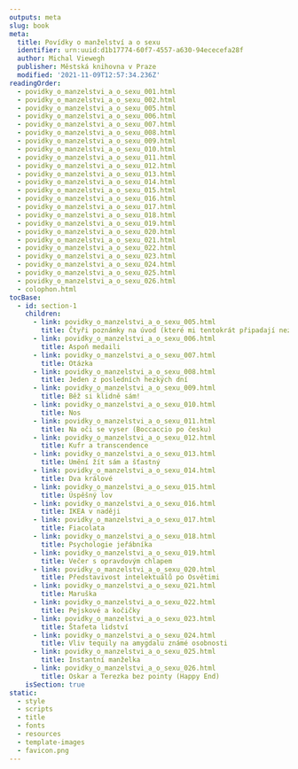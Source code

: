 ```yaml
---
outputs: meta
slug: book
meta:
  title: Povídky o manželství a o sexu
  identifier: urn:uuid:d1b17774-60f7-4557-a630-94ececefa28f
  author: Michal Viewegh
  publisher: Městská knihovna v Praze
  modified: '2021-11-09T12:57:34.236Z'
readingOrder:
  - povidky_o_manzelstvi_a_o_sexu_001.html
  - povidky_o_manzelstvi_a_o_sexu_002.html
  - povidky_o_manzelstvi_a_o_sexu_005.html
  - povidky_o_manzelstvi_a_o_sexu_006.html
  - povidky_o_manzelstvi_a_o_sexu_007.html
  - povidky_o_manzelstvi_a_o_sexu_008.html
  - povidky_o_manzelstvi_a_o_sexu_009.html
  - povidky_o_manzelstvi_a_o_sexu_010.html
  - povidky_o_manzelstvi_a_o_sexu_011.html
  - povidky_o_manzelstvi_a_o_sexu_012.html
  - povidky_o_manzelstvi_a_o_sexu_013.html
  - povidky_o_manzelstvi_a_o_sexu_014.html
  - povidky_o_manzelstvi_a_o_sexu_015.html
  - povidky_o_manzelstvi_a_o_sexu_016.html
  - povidky_o_manzelstvi_a_o_sexu_017.html
  - povidky_o_manzelstvi_a_o_sexu_018.html
  - povidky_o_manzelstvi_a_o_sexu_019.html
  - povidky_o_manzelstvi_a_o_sexu_020.html
  - povidky_o_manzelstvi_a_o_sexu_021.html
  - povidky_o_manzelstvi_a_o_sexu_022.html
  - povidky_o_manzelstvi_a_o_sexu_023.html
  - povidky_o_manzelstvi_a_o_sexu_024.html
  - povidky_o_manzelstvi_a_o_sexu_025.html
  - povidky_o_manzelstvi_a_o_sexu_026.html
  - colophon.html
tocBase:
  - id: section-1
    children:
      - link: povidky_o_manzelstvi_a_o_sexu_005.html
        title: Čtyři poznámky na úvod (které mi tentokrát připadají nezbytné)
      - link: povidky_o_manzelstvi_a_o_sexu_006.html
        title: Aspoň medaili
      - link: povidky_o_manzelstvi_a_o_sexu_007.html
        title: Otázka
      - link: povidky_o_manzelstvi_a_o_sexu_008.html
        title: Jeden z posledních hezkých dní
      - link: povidky_o_manzelstvi_a_o_sexu_009.html
        title: Běž si klidně sám!
      - link: povidky_o_manzelstvi_a_o_sexu_010.html
        title: Nos
      - link: povidky_o_manzelstvi_a_o_sexu_011.html
        title: Na oči se vyser (Boccaccio po česku)
      - link: povidky_o_manzelstvi_a_o_sexu_012.html
        title: Kufr a transcendence
      - link: povidky_o_manzelstvi_a_o_sexu_013.html
        title: Umění žít sám a šťastný
      - link: povidky_o_manzelstvi_a_o_sexu_014.html
        title: Dva králové
      - link: povidky_o_manzelstvi_a_o_sexu_015.html
        title: Úspěšný lov
      - link: povidky_o_manzelstvi_a_o_sexu_016.html
        title: IKEA v naději
      - link: povidky_o_manzelstvi_a_o_sexu_017.html
        title: Fiacolata
      - link: povidky_o_manzelstvi_a_o_sexu_018.html
        title: Psychologie jeřábníka
      - link: povidky_o_manzelstvi_a_o_sexu_019.html
        title: Večer s opravdovým chlapem
      - link: povidky_o_manzelstvi_a_o_sexu_020.html
        title: Představivost intelektuálů po Osvětimi
      - link: povidky_o_manzelstvi_a_o_sexu_021.html
        title: Maruška
      - link: povidky_o_manzelstvi_a_o_sexu_022.html
        title: Pejskové a kočičky
      - link: povidky_o_manzelstvi_a_o_sexu_023.html
        title: Štafeta lidství
      - link: povidky_o_manzelstvi_a_o_sexu_024.html
        title: Vliv tequily na amygdalu známé osobnosti
      - link: povidky_o_manzelstvi_a_o_sexu_025.html
        title: Instantní manželka
      - link: povidky_o_manzelstvi_a_o_sexu_026.html
        title: Oskar a Terezka bez pointy (Happy End)
    isSection: true
static:
  - style
  - scripts
  - title
  - fonts
  - resources
  - template-images
  - favicon.png
---
```

